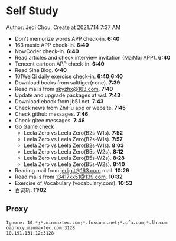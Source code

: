 # Self Study

Author: Jedi Chou, Create at 2021.7.14 7:37 AM

* Don't memorize words APP check-in. **6:40**
* 163 music APP check-in. **6:40**
* NowCoder check-in. **6:40**
* Read articles and check interview invitation (MaiMai APP). **6:40**
* Tencent cartoon APP check-in. **6:40**
* Read Sina Blog. **6:40**
* 101WeiQi daily exercise check-in. **6:40**,**6:40**
* Download books from salttiger(none). **7:39**
* Read mails from skyzhx@163.com. **7:40**
* Update and upgrade packages at wsl. **7:43**
* Download ebook from jb51.net. **7:43**
* Check news from ZhiHu app or website. **7:45**
* Check github messages. **7:46**
* Check gitee messages. **7:46**
* Go Game check
  * Leela Zero vs Leela Zero(B2s-W1s). **7:52**
  * Leela Zero vs Leela Zero(B2s-W1s). **7:57**
  * Leela Zero vs Leela Zero(B2s-W1s). **8:03**
  * Leela Zero vs Leela Zero(B5s-W2s). **8:12**
  * Leela Zero vs Leela Zero(B5s-W2s). **8:28**
  * Leela Zero vs Leela Zero(B5s-W2s). **8:40**
* Reading mail from jedigit@163.com mail. **10:29**
* Read mails from 13417xx51@139.com. **10:32**
* Exercise of Vocabulary (vocabulary.com). **10:53**
* 百词斩. **11:02**

## Proxy

```memo
Ignore: 10.*;*.minmaxtec.com;*.foxconn.net;*.cfa.com;*.lh.com
oaproxy.minmaxtec.com:3128
10.191.131.12:3128
```
